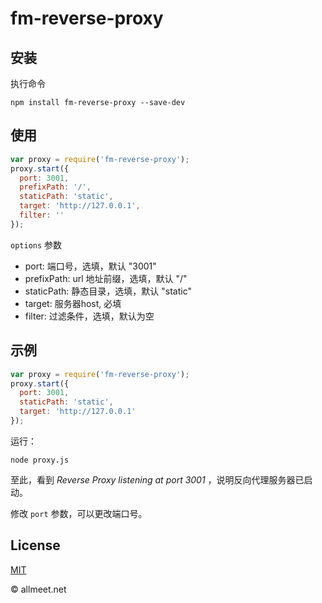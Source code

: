 # fm-reverse-proxy

## 安装

执行命令

`npm install fm-reverse-proxy --save-dev`

## 使用

```javascript
var proxy = require('fm-reverse-proxy');
proxy.start({
  port: 3001,
  prefixPath: '/',
  staticPath: 'static',
  target: 'http://127.0.0.1',
  filter: ''
});
```

`options` 参数
- port: 端口号，选填，默认 "3001"
- prefixPath: url 地址前缀，选填，默认 "/"
- staticPath: 静态目录，选填，默认 "static"
- target: 服务器host, 必填
- filter: 过滤条件，选填，默认为空

## 示例

```javascript
var proxy = require('fm-reverse-proxy');
proxy.start({
  port: 3001,
  staticPath: 'static',
  target: 'http://127.0.0.1'
});
```

运行：

`node proxy.js`

至此，看到 *Reverse Proxy listening at port 3001* ，说明反向代理服务器已启动。


修改 `port` 参数，可以更改端口号。


## License
[MIT](https://github.com/ifootmark/fm-reverse-proxy/blob/master/LICENSE)


© allmeet.net
